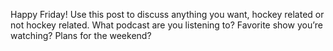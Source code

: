 Happy Friday! Use this post to discuss anything you want, hockey related or not hockey related. What podcast are you listening to? Favorite show you’re watching? Plans for the weekend?
